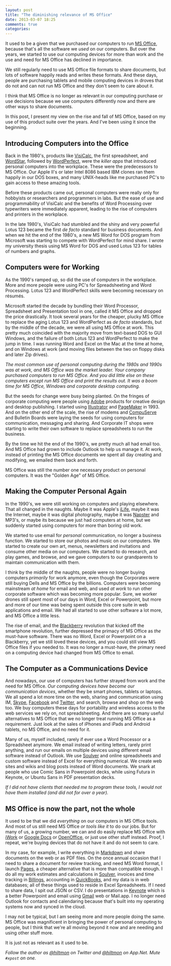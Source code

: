 ```yaml
---
layout: post
title: "The diminishing relevance of MS Office"
date: 2013-03-07 18:25
comments: true
categories: 
---
```


It used to be a given that we purchased our computers to run [MS Office](http://office.microsoft.com/en-us/), because that's all the software we *used* on our computers. But over the years, we started to use our computing devices for more than work and the use and need for MS Office has declined in importance. 

We still regularly need to use MS Office file formats to share documents, but lots of software happily reads and writes these formats. And these days, people are purchasing tablets and mobile computing devices in droves that do not and can not run MS Office and they don't seem to care about it.

I think that MS Office is no longer as relevant in our computing purchase or use decisions because we use computers differently now and there are other ways to share documents.

In this post, I present my view on the rise and fall of MS Office, based on my use of this product suite over the years. And I've been using it since the beginning.

## Introducing Computers into the Office

Back in the 1980's, products like [VisiCalc](http://en.wikipedia.org/wiki/VisiCalc), the first spreadsheet, and [WordStar](http://en.wikipedia.org/wiki/WordStar), followed by [WordPerfect](http://en.wikipedia.org/wiki/WordPerfect), were the *killer apps* that introduced personal computers into the workplace. These were the predecessors to MS Office. Our Apple II's or later Intel 8086 based IBM clones ran them happily in our DOS boxes, and many UNIX-heads like me purchased PC's to gain access to these amazing tools.

Before these products came out, personal computers were really only for hobbyists or researchers and programmers in labs. But the ease of use and programmability of VisiCalc and the benefits of Word Processing over typewriters were immediately apparent, leading to the rise of computers and printers in the workplace.

In the late 1980's, VisiCalc had stumbled and the shiny and very powerful  Lotus 123 became the first *de facto* standard for business documents. And when we hit the end of the 1980's, a new MS Word for DOS program from Microsoft was starting to compete with WordPerfect for mind share. I wrote my university thesis using MS Word for DOS and used Lotus 123 for tables of numbers and graphs.

## Computers were for Working

As the 1990's ramped up, so did the use of computers in the workplace. More and more people were using PC's for Spreadsheeting and Word Processing. Lotus 123 and WordPerfect skills were becoming necessary on résumés.

Microsoft started the decade by bundling their Word Processor, Spreadsheet and Presentation tool in one, called it MS Office and dropped the price drastically. It took several years for the cheaper, plucky MS Office to replace the aging Lotus 123 and WordPerfect as *de facto* standards, but by the middle of the decade, we were all using MS Office at work. This pretty much coincided with the majority move from text-based DOS to GUI Windows, and the failure of both Lotus 123 and WordPerfect to make the jump in time. I was running Word and Excel on the Mac at the time at home, and on Windows at work (and moving files between the two on floppy disks and later Zip drives).

*The most common use of personal computing during the 1980s and 1990s was at work, and MS Office was the market leader. Your company purchased computers to run MS Office. And you did little else on these computers except run MS Office and print the results out. It was a boom time for MS Office, Windows and corporate desktop computing.*

But the seeds for change were busy being planted. On the fringes of corporate computing were people using [Adobe](http://en.wikipedia.org/wiki/Adobe_Systems) products for creative design and desktop publishing. I started using [Illustrator](http://en.wikipedia.org/wiki/Adobe_Illustrator) and [PageMaker](http://en.wikipedia.org/wiki/Adobe_PageMaker) in 1993. And on the other end of the scale, the rise of modems and [CompuServe](http://en.wikipedia.org/wiki/CompuServe) and Bulletin Boards were laying the seeds for using computers for communication, messaging and sharing. And Corporate IT shops were starting to write their own software to replace spreadsheets to run the business.

By the time we hit the end of the 1990's, we pretty much all had email too. And MS Office had grown to include Outlook to help us manage it. At work, instead of printing the MS Office documents we spent all day creating and modifying, we emailed them back and forth.

MS Office was still the number one necessary product on personal computers. It was the "Golden Age" of MS Office.

## Making the Computer Personal Again

In the 1990's, we were still working on computers and playing elsewhere. That all changed in the naughts. Maybe it was Apple's [iLife](http://www.apple.com/ilife/), maybe it was the Internet, maybe it was digital photography, maybe it was [Napster](http://en.wikipedia.org/wiki/Napster) and MP3's, or maybe its because we just had computers at home, but we suddenly started using computers for more than boring old work.

We started to use email for *personal* communication, no longer a business function. We started to store our photos and music on our computers. We started to create our own art, menus, newsletters and invitations and consume other media on our computers. We started to do research, and play games, and browse, and we gave computers to our grandparents to maintain communication with them.

I think by the middle of the naughts, people were no longer buying computers *primarily* for work anymore, even though the Corporates were still buying Dells and MS Office by the billions. Computers were becoming mainstream *at home* for email and web, and used *at work* to run other corporate software which was becoming more popular. Sure, we worker drones still spent most of our days in Word, Excel or Powerpoint, but more and more of our time was being spent outside this core suite in web applications and email. We had all started to use other software a lot more, and MS Office a little less.

The rise of email, and the [Blackberry](http://en.wikipedia.org/wiki/BlackBerry) revolution that kicked off the smartphone revolution, further depressed the primacy of MS Office as *the* must-have software. There was no Word, Excel or Powerpoint on a Blackberry, yet we still loved these devices, and you could still view MS Office files if you needed to. It was no longer a must-have, the primary need on a computing device had changed from MS Office to email.

## The Computer as a Communications Device

And nowadays, our use of computers has further strayed from work and the need for MS Office. *Our computing devices have become our communication devices*, whether they be smart phones, tablets or laptops. We all spend a lot more time on the web, sharing and communication using IM, [Skype](http://en.wikipedia.org/wiki/Skype), [Facebook](http://en.wikipedia.org/wiki/Facebook) and [Twitter](http://en.wikipedia.org/wiki/Twitter), and search, browse and shop on the web too. We buy computers these days for portability and wireless access to the web services we rely on, not spreadsheeting. And there are so many useful alternatives to MS Office that we no longer treat running MS Office as a requirement. Just look at the sales of iPhones and iPads and Android tablets, no MS Office, and no need for it.

Many of us, myself included, rarely if ever use a Word Processor or a Spreadsheet anymore. We email instead of writing letters, rarely print anything, and run our emails on multiple devices using different email software instead of Outlook. We use [Soulver](http://click.linksynergy.com/fs-bin/stat?id=V41G*FiMqjc&offerid=146261&type=3&subid=0&tmpid=1826&RD_PARM1=https%253A%252F%252Fitunes.apple.com%252Fus%252Fapp%252Fsoulver%252Fid413965349%253Fmt%253D12%2526uo%253D4%2526partnerId%253D30) and online spreadsheets and custom software instead of Excel for everything numerical. We create web sites and wikis and blog posts instead of Word documents. We snark at people who use Comic Sans in Powerpoint decks, while using Futura in Keynote, or Ubuntu Sans in PDF presentation decks.

*If I did not have clients that needed me to program these tools, I would not have them installed (and did not for over a year).*

## MS Office is now the part, not the whole

It used to be that we did *everything* on our computers in MS Office tools. And most of us still need MS Office *or tools like it* to do our jobs. But for many of us, a growing number, we can and do easily replace MS Office with [iWork](http://www.apple.com/iwork/) or [Google Docs](http://docs.google.com) or [OpenOffice](http://www.openoffice.org), or just use other stuff instead. Proof, I repeat, we're buying devices that do not have it and do not seem to care.

In my case, for example, I write everything in [Markdown](http://www.hiltmon.com/blog/2012/02/20/the-markdown-mindset/) and share documents on the web or as PDF files. On the once annual occasion that I need to share a document for review tracking, and need MS Word format, I launch [Pages](http://www.apple.com/iwork/pages/), a cheaper alternative that is more than compatible enough. I do all my work estimates and calculations in [Soulver](http://click.linksynergy.com/fs-bin/stat?id=V41G*FiMqjc&offerid=146261&type=3&subid=0&tmpid=1826&RD_PARM1=https%253A%252F%252Fitunes.apple.com%252Fus%252Fapp%252Fsoulver%252Fid413965349%253Fmt%253D12%2526uo%253D4%2526partnerId%253D30), invoices and time tracking in [Billings](http://click.linksynergy.com/fs-bin/stat?id=V41G*FiMqjc&offerid=146261&type=3&subid=0&tmpid=1826&RD_PARM1=https%253A%252F%252Fitunes.apple.com%252Fus%252Fapp%252Fbillings%252Fid402368702%253Fmt%253D12%2526uo%253D4%2526partnerId%253D30), accounting in [QuickBooks](http://quickbooks.intuit.com), and my data is in web databases; all of these things used to reside in Excel Spreadsheets. If I need to share data, I spit out JSON or CSV. I do presentations in [Keynote](http://www.apple.com/iwork/keynote/) which is a better Powerpoint and email using [Gmail](http://gmail.google.com) web or Mail.app. I no longer need Outlook for contacts and calendaring because that's built into my operating systems now and synced in the cloud.

I may not be typical, but I am seeing more and more people doing the same. MS Office was magnificent in bringing the power of personal computing to people, but I think that we're all moving beyond it now and are needing and using other stuff more. 

It is just not as relevant as it used to be.

*Follow the author as [@hiltmon](http://twitter.com/hiltmon) on Twitter and [@hiltmon](http://alpha.app.net/hiltmon) on App.Net. Mute `#xpost` on one.*
